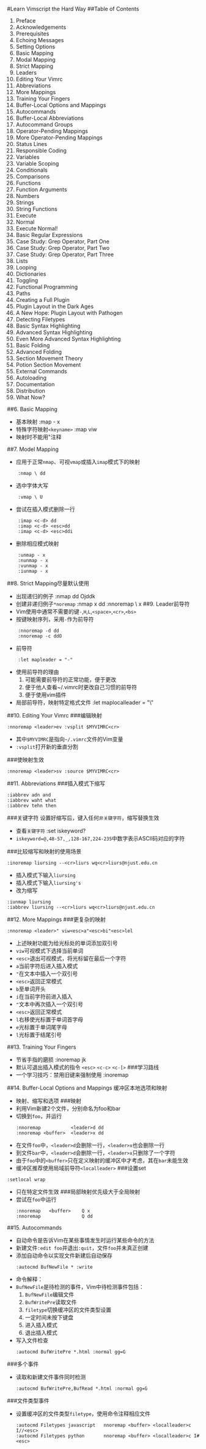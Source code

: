 #Learn Vimscript the Hard Way
##Table of Contents
1. Preface
2. Acknowledgements
3. Prerequisites
4. Echoing Messages
5. Setting Options
6. Basic Mapping
7. Modal Mapping
8. Strict Mapping
9. Leaders
10. Editing Your Vimrc
11. Abbreviations
12. More Mappings
13. Training Your Fingers
14. Buffer-Local Options and Mappings
15. Autocommands
16. Buffer-Local Abbreviations
17. Autocommand Groups
18. Operator-Pending Mappings
19. More Operator-Pending Mappings
20. Status Lines
21. Responsible Coding
22. Variables
23. Variable Scoping
24. Conditionals
25. Comparisons
26. Functions
27. Function Arguments
28. Numbers
29. Strings
30. String Functions
31. Execute
32. Normal
33. Execute Normal!
34. Basic Regular Expressions
35. Case Study: Grep Operator, Part One
36. Case Study: Grep Operator, Part Two
37. Case Study: Grep Operator, Part Three
38. Lists
39. Looping
40. Dictionaries
41. Toggling
42. Functional Programming
43. Paths
44. Creating a Full Plugin
45. Plugin Layout in the Dark Ages
46. A New Hope: Plugin Layout with Pathogen
47. Detecting Filetypes
48. Basic Syntax Highlighting
49. Advanced Syntax Highlighting
50. Even More Advanced Syntax Highlighting
51. Basic Folding
52. Advanced Folding
53. Section Movement Theory
54. Potion Section Movement
55. External Commands
56. Autoloading
57. Documentation
58. Distribution
59. What Now?

##6. Basic Mapping
- 基本映射
    :map - x
- 特殊字符映射`<keyname>`
    :map <space> viw
- 映射时不能用"注释

##7. Model Mapping
- 应用于正常`nmap`、可视`vmap`或插入`imap`模式下的映射
```
    :nmap \ dd
```
- 选中字体大写
```
    :vmap \ U
```
- 尝试在插入模式删除一行
```
    :imap <c-d> dd
    :imap <c-d> <esc>dd
    :imap <c-d> <esc>ddi
```
- 删除相应模式映射
```
    :unmap - x
    :nunmap - x
    :vunmap - x
    :iunmap - x
```

##8. Strict Mapping尽量默认使用
- 出现递归的例子
    :nmap dd O<esc>jddk
- 创建非递归例子`*noremap`
    :nmap x dd
    :nnoremap \ x
##9. Leader前导符
- Vim使用中通常不需要的键`-`,`H`,`L`,`<space>`,`<cr>`,`<bs>`
- 按键映射序列，采用`-`作为前导符
```
    :nnoremap -d dd
    :nnoremap -c ddO
```
- 前导符
```
    :let mapleader = "-"
```
- 使用前导符的理由
    1. 可能需要前导符的正常功能，便于更改
    2. 便于他人查看~/.vimrc时更改自己习惯的前导符
    3. 便于使用vim插件
- 局部前导符，映射特定格式文件
    :let maplocalleader = "\\"

##10. Editing Your Vimrc
###编辑映射
```
:nnoremap <leader>ev :vsplit $MYVIMRC<cr>
```
- 其中`$MYVIMRC`是指向`~/.vimrc`文件的Vim变量
- `:vsplit`打开新的垂直分割

###使映射生效
```
:nnoremap <leader>sv :source $MYVIMRC<cr>
```

##11. Abbreviations
###插入模式下缩写
```
:iabbrev adn and
:iabbrev waht what
:iabbrev tehn then
```
###关键字符
设置好缩写后，键入任何`非关键字符`，缩写替换生效
- 查看`关键字符`
    :set iskeyword?
- `iskeyword=@,48-57,_,128-167,224-235`中数字表示ASCII码对应的字符

###比较缩写和映射的使用场景
```
:inoremap liursing --<cr>liurs wq<cr>liurs@njust.edu.cn
```
- 插入模式下输入`liursing`
- 插入模式下输入`liursing's`
- 改为缩写
```
:iunmap liursing
:iabbrev liursing --<cr>liurs wq<cr>liurs@njust.edu.cn
```

##12. More Mappings
###更复杂的映射
```
:nnoremap <leader>" viw<esc>a"<esc>bi"<esc>lel
```
- 上述映射功能为给光标处的单词添加双引号
- `viw`可视模式下选择当前单词
- `<esc>`退出可视模式，将光标留在最后一个字符
- `a`当前字符后进入插入模式
- `"`在文本中插入一个双引号
- `<esc>`返回正常模式
- `b`至单词开头
- `i`在当前字符前进入插入
- `"`文本中再次插入一个双引号
- `<esc>`返回正常模式
- `l`右移使光标置于单词首字母
- `e`光标置于单词尾字母
- `l`光标置于结尾引号

##13. Training Your Fingers
- 节省手指的磨损
    :inoremap jk <esc>
- 默认可退出插入模式的指令
    `<esc>` `<c-c>` `<c-[>`
###学习路线
- 一个学习技巧：禁用旧键来强制使用
    :inoremap <esc> <nop>

##14. Buffer-Local Options and Mappings
缓冲区本地选项和映射
- 映射、缩写和选项
###映射
- 利用Vim新建2个文件，分别命名为foo和bar
- 切换到`foo`，并运行
    ```
    :nnoremap           <leader>d dd
    :nnoremap <buffer>  <leader>x dd
    ```
- 在文件`foo`中，`<leader>d`会删除一行，`<leader>x`也会删除一行
- 到文件`bar`中，`<leader>d`会删除一行，`<leader>x`只删除了一个字符
- 由于`foo`中的`<buffer>`只在定义映射的缓冲区中才考虑，其在`bar`未能生效
- 缓冲区推荐使用局域前导符`<localleader>`
###设置set
```
:setlocal wrap
```
- 只在特定文件生效
###局部映射优先级大于全局映射
- 尝试在`foo`中运行
    ```
    :nnoremap   <buffer>    Q x
    :nnoremap               Q dd
    ```

##15. Autocommands
- 自动命令是告诉Vim在某些事情发生时运行某些命令的方法
- 新建文件`:edit foo`并退出`:quit`，文件`foo`并未真正创建
- 添加自动命令以实现文件新建后自动保存
    ```
    :autocmd BufNewFile * :write
    ```
- 命令解释：
- `BufNewFile`是待检测的事件，Vim中待检测事件包括：
    1. `BufNewFile`编辑文件
    2. `BufWritePre`读取文件
    3. `filetype`切换缓冲区的文件类型设置
    4. 一定时间未按下键盘
    5. 进入插入模式
    6. 退出插入模式
- 写入文件检查
    ```
    :autocmd BufWritePre *.html :normal gg=G
    ```
###多个事件
- 读取和新建文件事件同时检测
    ```
    :autocmd BufWritePre,BufRead *.html :normal gg=G
    ```
###文件类型事件
- 设置缓冲区的文件类型`filetype`，使用命令注释相应文件
    ```
    :autocmd Filetypes javascript   nnoremap <buffer> <localleader>c I//<esc>
    :autocmd Filetypes python       nnoremap <buffer> <localleader>c I#<esc>
    ```
